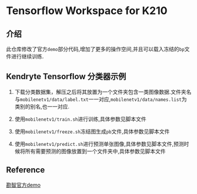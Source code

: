 Tensorflow Workspace for K210
======

## 介绍

此仓库修改了官方`demo`部分代码,增加了更多的操作空间,并且可以载入冻结的`bp`文件进行继续训练.

## Kendryte Tensorflow 分类器示例
1. 下载分类数据集，解压之后将其放置为一个文件夹包含一类图像数据.文件夹名与`mobilenetv1/data/label.txt`一一对应,`mobilenetv1/data/names.list`为类别的别名,也一一对应.

2. 使用`mobilenetv1/train.sh`进行训练,具体参数见脚本文件


3. 使用`mobilenetv1/freeze.sh`冻结图生成`pb`文件,具体参数见脚本文件


4. 使用`mobilenetv1/predict.sh`进行预测单张图像,具体参数见脚本文件,预测时候将所有需要预测的图像放置到一个文件夹中,具体参数见脚本文件
   
## Reference

[勘智官方demo](https://github.com/kendryte/tensorflow-workspace)